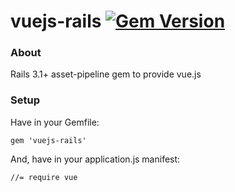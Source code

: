# vuejs-rails [![Gem Version](https://badge.fury.io/rb/vuejs-rails.png)](http://badge.fury.io/rb/vuejs-rails)

### About

Rails 3.1+ asset-pipeline gem to provide vue.js

### Setup

Have in your Gemfile:

	gem 'vuejs-rails'

And, have in your application.js manifest:

	//= require vue
